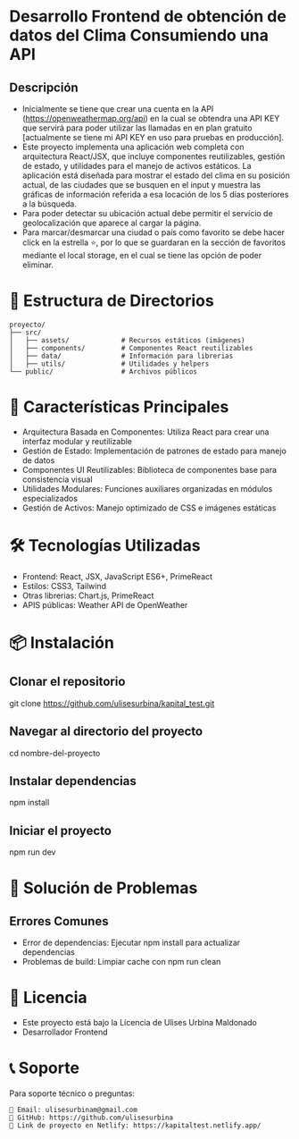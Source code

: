 # Desarrollo Frontend de obtención de datos del Clima Consumiendo una API

## Descripción
* Inicialmente se tiene que crear una cuenta en la API (https://openweathermap.org/api) en la cual se obtendra una API KEY que servirá para poder utilizar las llamadas en en plan gratuito [actualmente se tiene mi API KEY en uso para pruebas en producción].
* Este proyecto implementa una aplicación web completa con arquitectura React/JSX, que incluye componentes reutilizables, gestión de estado, y utilidades para el manejo de activos estáticos. La aplicación está diseñada para mostrar el estado del clima en su posición actual, de las ciudades que se busquen en el input y muestra las gráficas de información referida a esa locación de los 5 días posteriores a la búsqueda.
* Para poder detectar su ubicación actual debe permitir el servicio de geolocalización que aparece al cargar la página.
* Para marcar/desmarcar una ciudad o país como favorito se debe hacer click en la estrella ⭐, por lo que se guardaran en la sección de favoritos mediante el local storage, en el cual se tiene las opción de poder eliminar.


# 📁 Estructura de Directorios
```
proyecto/
├── src/
│   ├── assets/             # Recursos estáticos (imágenes)
│   ├── components/         # Componentes React reutilizables
│   ├── data/               # Información para librerias
│   ├── utils/              # Utilidades y helpers
└── public/                 # Archivos públicos
```

# 🚀 Características Principales

* Arquitectura Basada en Componentes: Utiliza React para crear una interfaz modular y reutilizable
* Gestión de Estado: Implementación de patrones de estado para manejo de datos
* Componentes UI Reutilizables: Biblioteca de componentes base para consistencia visual
* Utilidades Modulares: Funciones auxiliares organizadas en módulos especializados
* Gestión de Activos: Manejo optimizado de CSS e imágenes estáticas

# 🛠️ Tecnologías Utilizadas
* Frontend: React, JSX, JavaScript ES6+, PrimeReact
* Estilos: CSS3, Tailwind
* Otras librerias: Chart.js, PrimeReact
* APIS públicas: Weather API de OpenWeather

# 📦 Instalación

## Clonar el repositorio
git clone <https://github.com/ulisesurbina/kapital_test.git>

## Navegar al directorio del proyecto
cd nombre-del-proyecto

## Instalar dependencias
npm install

## Iniciar el proyecto
npm run dev

# 🐛 Solución de Problemas

## Errores Comunes
* Error de dependencias: Ejecutar npm install para actualizar dependencias
* Problemas de build: Limpiar cache con npm run clean

# 📄 Licencia
* Este proyecto está bajo la Licencia de Ulises Urbina Maldonado
* Desarrollador Frontend

# 📞 Soporte
Para soporte técnico o preguntas:

```
📧 Email: ulisesurbinam@gmail.com
🐛 GitHub: https://github.com/ulisesurbina
📖 Link de proyecto en Netlify: https://kapitaltest.netlify.app/
```